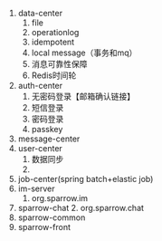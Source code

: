 1. data-center
	1. file
	2. operationlog 
	3. idempotent
	4. local message（事务和mq）
	5. 消息可靠性保障
	6. Redis时间轮
2. auth-center
	1. 无密码登录【邮箱确认链接】
	2. 短信登录
	3. 密码登录
	4. passkey
3. message-center
4. user-center
	1. 数据同步
	2. 
5. job-center(spring batch+elastic job)
6. im-server
	1. org.sparrow.im
7. sparrow-chat
	2. org.sparrow.chat
8. sparrow-common
9. sparrow-front